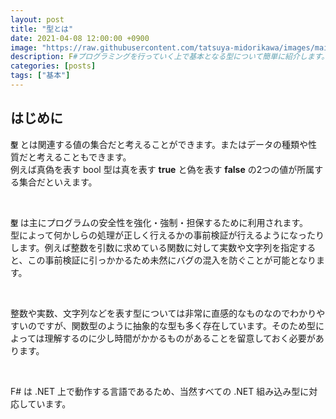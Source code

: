 ```yaml
---
layout: post
title: "型とは"
date: 2021-04-08 12:00:00 +0900
image: "https://raw.githubusercontent.com/tatsuya-midorikawa/images/main/fsdoc-jp/common/fs-octcat.png"
description: F#プログラミングを行っていく上で基本となる型について簡単に紹介します。
categories: [posts]
tags: ["基本"]
---
```


## はじめに  

**`型`** とは関連する値の集合だと考えることができます。またはデータの種類や性質だと考えることもできます。  
例えば真偽を表す bool 型は真を表す **true** と偽を表す **false** の2つの値が所属する集合だといえます。  

<br>

**`型`** は主にプログラムの安全性を強化・強制・担保するために利用されます。  
型によって何かしらの処理が正しく行えるかの事前検証が行えるようになったりします。例えば整数を引数に求めている関数に対して実数や文字列を指定すると、この事前検証に引っかかるため未然にバグの混入を防ぐことが可能となります。  

<br>  

整数や実数、文字列などを表す型については非常に直感的なものなのでわかりやすいのですが、関数型のように抽象的な型も多く存在しています。そのため型によっては理解するのに少し時間がかかるものがあることを留意しておく必要があります。  

<br>  

F# は .NET 上で動作する言語であるため、当然すべての .NET 組み込み型に対応しています。  
